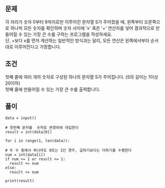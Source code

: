 ## 문제  
각 자리가 숫자 0부터 9까지로만 이루어진 문자열 S가 주어졌을 때, 왼쪽부터 오른쪽으로 하나씩 모든 숫자를 확인하며 숫자 사이에 'x' 혹은 '+' 연산자를 넣어 결과적으로 만들어질 수 있는 가장 큰 수를 구하는 프로그램을 작성하세요.  
단, +보다 x를 먼저 계산하는 일반적인 방식과는 달리, 모든 연산은 왼쪽에서부터 순서대로 이루어진다고 가정합니다.  

## 조건
첫째 줄에 여러 개의 숫자로 구성된 하나의 문자열 S가 주어집니다. (S의 길이는 1이상 20이하)  
첫째 줄에 만들어질 수 있는 가장 큰 수를 출력합니다.

## 풀이
```
data = input()

# 첫번째 문자를  숫자로 변경하여 대입한다
result = int(data[0])

for i in range(1, len(data)):

# 두 수 중에서 하나라도 0또는 1인 경우, 곱하기보다는 더하기를 수행한다
num = int(data[i])
if num <= 1 or result <= 1:
  result += num
else:
  result += num
  
print(result)
```

